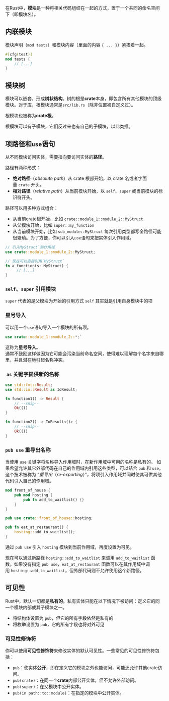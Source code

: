 在Rust中，**模块**是一种将相关代码组织在一起的方式，置于一个共同的命名空间下（即模块名）。
## 内联模块

模块声明（`mod tests`）和模块内容（里面的内容 `{ ... }`）紧挨着一起。
```rust
#[cfg(test)]
mod tests {
    // [...]
}
```
## 模块树

模块可以嵌套，形成**树状结构**。树的根是**crate**本身，即包含所有其他模块的顶级模块。对于库，根模块通常是`src/lib.rs`（除非位置被自定义过）。

根模块也被称为**crate根**。

根模块可以有子模块，它们反过来也有自己的子模块，以此类推。

## 项路径和`use`语句
从不同模块访问实体，需要指向要访问实体的**路径**。

路径有两种形式：
- **绝对路径**（_absolute path_）从 crate 根部开始，以 crate 名或者字面量 `crate` 开头。
- **相对路径**（_relative path_）从当前模块开始，以 `self`、`super` 或当前模块的标识符开头。

路径可以用多种方式组合：

- 从当前crate根开始，比如 `crate::module_1::module_2::MyStruct`
- 从父模块开始，比如 `super::my_function`
- 从当前模块开始，比如 `sub_module::MyStruct`
每次引用类型都写全路径可能很繁琐。为了方便，你可以引入`use`语句来把实体引入作用域。

```rust
// 引入MyStruct`到作用域
use crate::module_1::module_2::MyStruct;

// 现在可以直接引用`MyStruct`
fn a_function(s: MyStruct) {
     // [...]
}
```
### `self`、`super` 引用模块
`super` 代表的是父模块为开始的引用方式
`self` 其实就是引用自身模块中的项
### 星号导入

可以用一个`use`语句导入一个模块的所有项。

```rust
use crate::module_1::module_2::*;`
```

这称为**星号导入**。  
通常不鼓励这样做因为它可能会污染当前命名空间，使得难以理解每个名字来自哪里，并且潜在地引起名称冲突。

###  `as` 关键字提供新的名称
```rust
use std::fmt::Result;
use std::io::Result as IoResult;

fn function1() -> Result {
    // --snip--
    Ok(())
}

fn function2() -> IoResult<()> {
    // --snip--
    Ok(())
}
```

### `pub use` 重导出名称
当使用 `use` 关键字将名称导入作用域时，在新作用域中可用的名称是私有的。
如果希望允许其它外部代码在自己的作用域内引用这些类型，可以结合 `pub` 和 `use`。这个技术被称为 “_重导出_（_re-exporting_）”，将项引入作用域并同时使其可供其他代码引入自己的作用域。
```rust
mod front_of_house {
    pub mod hosting {
        pub fn add_to_waitlist() {}
    }
}

pub use crate::front_of_house::hosting;

pub fn eat_at_restaurant() {
    hosting::add_to_waitlist();
}
```
通过 `pub use` 引入 `hosting` 模块到当前作用域，再度设置为可见。

现在可以通过新路径 `hosting::add_to_waitlist` 来调用 `add_to_waitlist` 函数。如果没有指定 `pub use`，`eat_at_restaurant` 函数可以在其作用域中调用 `hosting::add_to_waitlist`，但外部代码则不允许使用这个新路径。

## 可见性
Rust中，默认一切都是**私有的**。私有实体只能在以下情况下被访问：定义它的同一个模块内部或其子模块之一。

- 将结构体设置为 `pub`，但它的所有字段依然是私有的
- 将枚举设置为 `pub`，它的所有字段也将对外可见
### 可见性修饰符

你可以使用**可见性修饰符**来修改实体的默认可见性。一些常见的可见性修饰符包括：

- `pub`：使实体**公开**，即在定义它的模块之外也能访问，可能还允许其他crate访问。
- `pub(crate)`：在同一个**crate**内部公开实体，但不允许外部访问。
- `pub(super)`：在父模块中公开实体。
- `pub(in path::to::module)`：在指定的模块中公开实体。